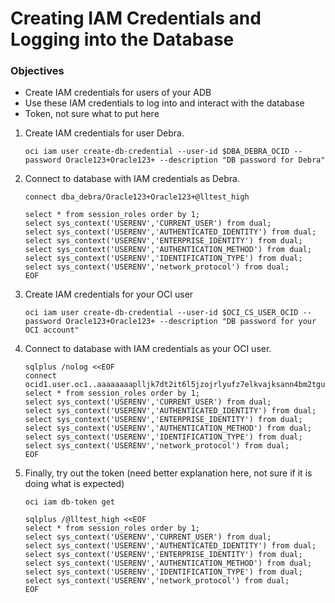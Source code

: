 # Creating IAM Credentials and Logging into the Database


### Objectives
- Create IAM credentials for users of your ADB
- Use these IAM credentials to log into and interact with the database
- Token, not sure what to put here

1. Create IAM credentials for user Debra.

    ```
    oci iam user create-db-credential --user-id $DBA_DEBRA_OCID --password Oracle123+Oracle123+ --description "DB password for Debra"
    ```

2. Connect to database with IAM credentials as Debra.

    ```
    connect dba_debra/Oracle123+Oracle123+@lltest_high

    select * from session_roles order by 1;
    select sys_context('USERENV','CURRENT_USER') from dual;
    select sys_context('USERENV','AUTHENTICATED_IDENTITY') from dual;
    select sys_context('USERENV','ENTERPRISE_IDENTITY') from dual;
    select sys_context('USERENV','AUTHENTICATION_METHOD') from dual;
    select sys_context('USERENV','IDENTIFICATION_TYPE') from dual;
    select sys_context('USERENV','network_protocol') from dual;
    EOF
    ```

3. Create IAM credentials for your OCI user

    ```
    oci iam user create-db-credential --user-id $OCI_CS_USER_OCID --password Oracle123+Oracle123+ --description "DB password for your OCI account"
    ```

4. Connect to database with IAM credentials as your OCI user.

    ```
    sqlplus /nolog <<EOF
    connect ocid1.user.oc1..aaaaaaaaplljk7dt2it6l5jzojrlyufz7elkvajksann4bm2tgu6xkgfho7a/Oracle123+Oracle123+@lltest_high
    select * from session_roles order by 1;
    select sys_context('USERENV','CURRENT_USER') from dual;
    select sys_context('USERENV','AUTHENTICATED_IDENTITY') from dual;
    select sys_context('USERENV','ENTERPRISE_IDENTITY') from dual;
    select sys_context('USERENV','AUTHENTICATION_METHOD') from dual;
    select sys_context('USERENV','IDENTIFICATION_TYPE') from dual;
    select sys_context('USERENV','network_protocol') from dual;
    EOF
    ```

5. Finally, try out the token (need better explanation here, not sure if it is doing what is expected)

    ```
    oci iam db-token get

    sqlplus /@lltest_high <<EOF
    select * from session_roles order by 1;
    select sys_context('USERENV','CURRENT_USER') from dual;
    select sys_context('USERENV','AUTHENTICATED_IDENTITY') from dual;
    select sys_context('USERENV','ENTERPRISE_IDENTITY') from dual;
    select sys_context('USERENV','AUTHENTICATION_METHOD') from dual;
    select sys_context('USERENV','IDENTIFICATION_TYPE') from dual;
    select sys_context('USERENV','network_protocol') from dual;
    EOF
    ```
